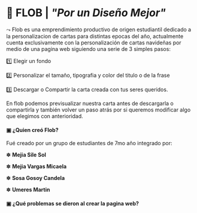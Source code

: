 
# 🦥 FLOB    |    *"Por un Diseño Mejor"*



⤳ Flob es una emprendimiento productivo de origen estudiantil dedicado a la personalizacion de cartas para distintas epocas del año, actualmente cuenta exclusivamente con la personalización de cartas navideñas por medio de una pagina web siguiendo una serie de 3 simples pasos:


1️⃣ Elegir un fondo

2️⃣ Personalizar el tamaño, tipografia y color del titulo o de la frase

3️⃣ Descargar o Compartir la carta creada con tus seres queridos.


En flob podemos previsualizar nuestra carta antes de descargarla o compartirla y también volver un paso atrás por si queremos modificar algo que elegimos con anterioridad.

####  ▣ ¿Quien creó Flob?
Fué creado por un grupo de estudiantes de 7mo año integrado por:


✽ **Mejia Sile Sol**

✽ **Mejia Vargas Micaela**

✽ **Sosa Gosoy Candela**

✽ **Umeres Martin**

#### ▣ ¿Qué problemas se dieron al crear la pagina web?
